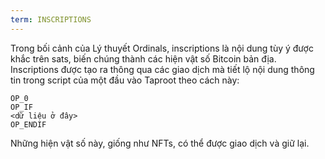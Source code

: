 ```yaml
---
term: INSCRIPTIONS
---
```


Trong bối cảnh của Lý thuyết Ordinals, inscriptions là nội dung tùy ý được khắc trên sats, biến chúng thành các hiện vật số Bitcoin bản địa. Inscriptions được tạo ra thông qua các giao dịch mà tiết lộ nội dung thông tin trong script của một đầu vào Taproot theo cách này:

```text
OP_0
OP_IF
<dữ liệu ở đây>
OP_ENDIF
```

Những hiện vật số này, giống như NFTs, có thể được giao dịch và giữ lại.